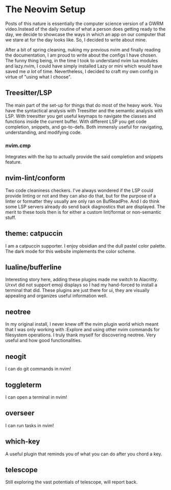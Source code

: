 # The Neovim Setup

Posts of this nature is essentially the computer science version of a GWRM video.Instead of the daily routine of what a person does getting ready to the day, we decide to showcase the ways in which an app on our computer that we stare at for the day looks like. So, I decided to write about mine.

After a bit of spring cleaning, nuking my previous nvim and finally reading the documentation, I am proud to write about the configs I have chosen. The funny thing being, in the time I took to understand nvim lua modules and lazy.nvim, I could have simply installed Lazy or mini which would have saved me _a lot_ of time. Nevertheless, I decided to craft my own config in virtue of "using what I choose".

## Treesitter/LSP

The main part of the set-up for things that do most of the heavy work. You have the syntactical analysis with Treesitter and the semantic analysis with LSP. With treesitter you get useful keymaps to navigate the classes and functions inside the current buffer. With different LSP you get code completion, snippets, and go-to-defs. Both immensly useful for navigating, understanding, and modifying code.

### nvim.cmp

Integrates with the lsp to actually provide the said completion and snippets feature.

## nvim-lint/conform

Two code cleaniness checkers. I've always wondered if the LSP could provide linting or not and they can also do that, but for the purpose of a linter or formatter they usually are only ran on BufReadPre. And I do think some LSP servers already do send back diagnostics that are displayed. The merit to these tools then is for either a custom lint/format or non-semantic stuff.

## theme: catpuccin

I am a catpuccin supporter. I enjoy obsidian and the dull pastel color palette. The dark mode for this website implements the color scheme.

## lualine/bufferline

Interesting story here, adding these plugins made me switch to Alacritty. Urxvt did not support emoji displays so I had my hand-forced to install a terminal that did. These plugins are just there for ui, they are visually appealing and organizes useful information well.

## neotree

In my original install, I never knew off the nvim plugin world which meant that I was only working with :Explore and using other nvim commands for filesystem operations. I truly thank myself for discovering neotree. Very useful and how good functionalities.

## neogit

I can do git commands in nvim!

## toggleterm

I can open a terminal in nvim!

## overseer

I can run tasks in nvim!

## which-key

A useful plugin that reminds you of what you can do after you chord a key.

## telescope

Still exploring the vast potentials of telescope, will report back.
